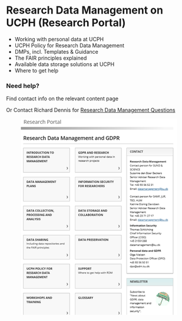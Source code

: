 # Research Data Management on UCPH (Research Portal)

* Working with personal data at UCPH
* UCPH Policy for Research Data Management
* DMPs, incl. Templates & Guidance
* The FAIR principles explained
* Available data storage solutions at UCPH
* Where to get help

### Need help?

Find contact info on the relevant content page

Or Contact Richard Dennis for [Research Data](mailto:richard.dennis@sund.ku.dk?subject=Research%20Data%20Management%20Questions)[ ](mailto:richard.dennis@sund.ku.dk?subject=Research%20Data%20Management%20Questions)[Management Questions](mailto:richard.dennis@sund.ku.dk?subject=Research%20Data%20Management%20Questions)

<figure><img src="../../../../.gitbook/assets/image (71).png" alt=""><figcaption></figcaption></figure>
